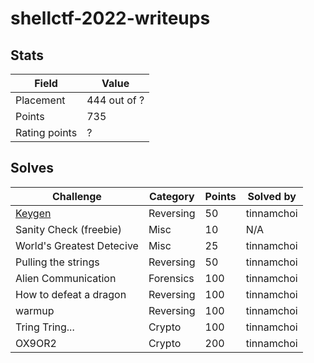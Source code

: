 # shellctf-2022-writeups

## Stats

| Field         | Value        |
| ------------- | ------------ |
| Placement     | 444 out of ? |
| Points        | 735          |
| Rating points | ?            |

## Solves

| Challenge                     | Category  | Points | Solved by  |
| ----------------------------- | --------- | ------ | ---------- |
| [Keygen](reversing/keygen.md) | Reversing | 50     | tinnamchoi |
| Sanity Check (freebie)        | Misc      | 10     | N/A        |
| World's Greatest Detecive     | Misc      | 25     | tinnamchoi |
| Pulling the strings           | Reversing | 50     | tinnamchoi |
| Alien Communication           | Forensics | 100    | tinnamchoi |
| How to defeat a dragon        | Reversing | 100    | tinnamchoi |
| warmup                        | Reversing | 100    | tinnamchoi |
| Tring Tring...                | Crypto    | 100    | tinnamchoi |
| OX9OR2                        | Crypto    | 200    | tinnamchoi |
